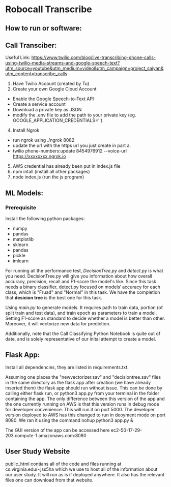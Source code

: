 # Robocall Transcribe

## How to run or software:

## Call Transciber:

Useful Link: https://www.twilio.com/blog/live-transcribing-phone-calls-using-twilio-media-streams-and-google-speech-text?utm_source=youtube&utm_medium=video&utm_campaign=project_saiyan&utm_content=transcribe_calls
1. Have Twilio Account (created by Tu)
2. Create your own Google Cloud Account
  - Enable the Google Speech-to-Text API
  - Create a service account
  - Download a private key as JSON
  - modify the .env file to add the path to your private key (eg. GOOGLE_APPLICATION_CREDENTIALS='')
4. Install Ngrok
  - run ngrok using ./ngrok 8082
  - update the url with the https url you just create in part a.
  - twilio phone-numbers:update 8454976912 --voice-url  https://xxxxxxxx.ngrok.io
5. AWS credential has already been put in index.js file
6. npm intall (install all other packages)
7. node index.js (run the js program)

## ML Models:

### Prerequisite
Install the following python packages:

- numpy
- pandas
- matplotlib
- sklearn
- pandas
- pickle
- imlearn

For running all the performance test, *DecisionTree.py* and *detect.py* is what you need. DecisionTree.py will give you information about how overall accuracy, precision, recall and F1-score the model's like. Since this task needs a binary classifier, detect.py focused on models‘ accuracy for each class, which is "Fruad" and "Normal" in this task. We have the completion that **desicion tree** is the best one for this task. 

Using *main.py* to generate models. It requires path to train data, portion (of split train and test data), and train epoch as parameters to train a model. Setting F1-score as standard to decide whether a model is better than other. Moreover, it will vectorize new data for prediction.

Additionally, note that the Call Classifying Python Notebook is quite out of date, and is solely representative of our inital attempt to create a model. 

## Flask App:

Install all dependencies, they are listed in requirements.txt.

Assuming one places the "newvectorizer.sav" and "decisiontree.sav" files in the same directory as the flask app after creation (we have already inserted them) the flask app should run without issue. This can be done by calling either flask run, or python3 app.py from your terminal in the folder containing the app. The only difference between this version of the app and the one currently running on AWS is that this version runs in debug mode for developer convenience. This will run it on port 5000. The developer version deployed to AWS has this changed to run in deoyment mode on port 8080. We ran it using the command nohup python3 app.py &

The GUI version of the app can be accessed here ec2-50-17-29-203.compute-1.amazonaws.com:8080

## User Study Website

public_html contians all of the code and files running at cs.virginia.edu/~jss5ha which we use to host all of the information about our user study. It will run as is if deployed anywhere. It also has the relevant files one can download from that website.  
